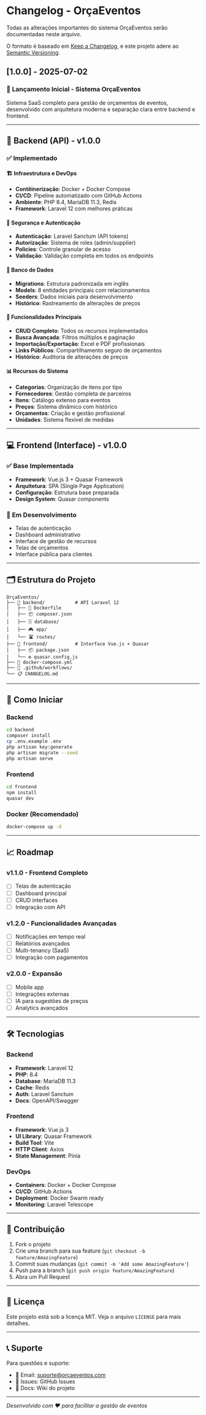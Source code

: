 # Changelog - OrçaEventos

Todas as alterações importantes do sistema OrçaEventos serão documentadas neste arquivo.

O formato é baseado em [Keep a Changelog](https://keepachangelog.com/pt-BR/1.0.0/),
e este projeto adere ao [Semantic Versioning](https://semver.org/lang/pt-BR/).

## [1.0.0] - 2025-07-02

### 🎉 Lançamento Inicial - Sistema OrçaEventos

Sistema SaaS completo para gestão de orçamentos de eventos, desenvolvido com arquitetura moderna e separação clara entre backend e frontend.

---

## 🔧 Backend (API) - v1.0.0

### ✅ Implementado
#### 🏗️ Infraestrutura e DevOps
- **Contêinerização**: Docker + Docker Compose
- **CI/CD**: Pipeline automatizado com GitHub Actions
- **Ambiente**: PHP 8.4, MariaDB 11.3, Redis
- **Framework**: Laravel 12 com melhores práticas

#### 🔐 Segurança e Autenticação
- **Autenticação**: Laravel Sanctum (API tokens)
- **Autorização**: Sistema de roles (admin/supplier)
- **Policies**: Controle granular de acesso
- **Validação**: Validação completa em todos os endpoints

#### 💾 Banco de Dados
- **Migrations**: Estrutura padronizada em inglês
- **Models**: 8 entidades principais com relacionamentos
- **Seeders**: Dados iniciais para desenvolvimento
- **Histórico**: Rastreamento de alterações de preços

#### 🎯 Funcionalidades Principais
- **CRUD Completo**: Todos os recursos implementados
- **Busca Avançada**: Filtros múltiplos e paginação
- **Importação/Exportação**: Excel e PDF profissionais
- **Links Públicos**: Compartilhamento seguro de orçamentos
- **Histórico**: Auditoria de alterações de preços

#### 📊 Recursos do Sistema
- **Categorias**: Organização de itens por tipo
- **Fornecedores**: Gestão completa de parceiros
- **Itens**: Catálogo extenso para eventos
- **Preços**: Sistema dinâmico com histórico
- **Orçamentos**: Criação e gestão profissional
- **Unidades**: Sistema flexível de medidas

---

## 💻 Frontend (Interface) - v1.0.0

### ✅ Base Implementada
- **Framework**: Vue.js 3 + Quasar Framework
- **Arquitetura**: SPA (Single Page Application)
- **Configuração**: Estrutura base preparada
- **Design System**: Quasar components

### 🔄 Em Desenvolvimento
- Telas de autenticação
- Dashboard administrativo
- Interface de gestão de recursos
- Telas de orçamentos
- Interface pública para clientes

---

## 🗂️ Estrutura do Projeto

```
OrçaEventos/
├── 📁 backend/           # API Laravel 12
│   ├── 🐳 Dockerfile
│   ├── 📦 composer.json
│   ├── 🗄️ database/
│   ├── 🎮 app/
│   └── 🛣️ routes/
├── 📁 frontend/          # Interface Vue.js + Quasar
│   ├── 📦 package.json
│   └── ⚙️ quasar.config.js
├── 🐳 docker-compose.yml
├── 🔄 .github/workflows/
└── 📋 CHANGELOG.md
```

---

## 🚀 Como Iniciar

### Backend
```bash
cd backend
composer install
cp .env.example .env
php artisan key:generate
php artisan migrate --seed
php artisan serve
```

### Frontend
```bash
cd frontend
npm install
quasar dev
```

### Docker (Recomendado)
```bash
docker-compose up -d
```

---

## 📈 Roadmap

### v1.1.0 - Frontend Completo
- [ ] Telas de autenticação
- [ ] Dashboard principal
- [ ] CRUD interfaces
- [ ] Integração com API

### v1.2.0 - Funcionalidades Avançadas
- [ ] Notificações em tempo real
- [ ] Relatórios avançados
- [ ] Multi-tenancy (SaaS)
- [ ] Integração com pagamentos

### v2.0.0 - Expansão
- [ ] Mobile app
- [ ] Integrações externas
- [ ] IA para sugestões de preços
- [ ] Analytics avançados

---

## 🛠️ Tecnologias

### Backend
- **Framework**: Laravel 12
- **PHP**: 8.4
- **Database**: MariaDB 11.3
- **Cache**: Redis
- **Auth**: Laravel Sanctum
- **Docs**: OpenAPI/Swagger

### Frontend
- **Framework**: Vue.js 3
- **UI Library**: Quasar Framework
- **Build Tool**: Vite
- **HTTP Client**: Axios
- **State Management**: Pinia

### DevOps
- **Containers**: Docker + Docker Compose
- **CI/CD**: GitHub Actions
- **Deployment**: Docker Swarm ready
- **Monitoring**: Laravel Telescope

---

## 👥 Contribuição

1. Fork o projeto
2. Crie uma branch para sua feature (`git checkout -b feature/AmazingFeature`)
3. Commit suas mudanças (`git commit -m 'Add some AmazingFeature'`)
4. Push para a branch (`git push origin feature/AmazingFeature`)
5. Abra um Pull Request

---

## 📄 Licença

Este projeto está sob a licença MIT. Veja o arquivo `LICENSE` para mais detalhes.

---

## 📞 Suporte

Para questões e suporte:
- 📧 Email: suporte@orcaeventos.com
- 📝 Issues: GitHub Issues
- 📖 Docs: Wiki do projeto

---

*Desenvolvido com ❤️ para facilitar a gestão de eventos*
